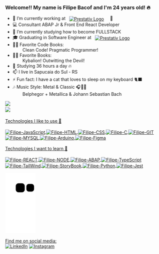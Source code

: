### Welcome!! My name is Filipe Bacof and I'm 24 years old! 🔥

- 🔭 I’m currently working at &nbsp;&nbsp;<a href="https://prestativ.com.br/" target="_blank"><img align="center" alt="Prestativ Logo" height="30" src="https://prestativ.com.br/wp-content/uploads/2022/03/02-MARCA-HORIZONTAL-Copia-SEM-FUNDO.png" /></a> &nbsp;&nbsp;&nbsp; 🚀
- 💻 Consultant ABAP Jr & Front End React Developer
- 🌱 I’m currently studying how to become FULLSTACK
- 🎓 Graduating in Software Engineer at &nbsp;&nbsp;<a href="https://www.unicesumar.edu.br/home/" target="_blank"><img align="center" alt="Prestativ Logo" height="30" src="https://www.unicesumar.edu.br/home/assets/img/logo.png" /></a>
- 📘📙 Favorite Code Books:<br/>&nbsp;&nbsp;&nbsp;&nbsp;&nbsp;&nbsp;&nbsp;&nbsp;Clean Code! Pragmatic Programmer!
- 📗📓 Favorite Books:<br/>&nbsp;&nbsp;&nbsp;&nbsp;&nbsp;&nbsp;&nbsp;&nbsp;Kybalion! Outwitting the Devil!
- 🚀 Studying 36 hours a day 🔥
- 📫 I live in Sapucaia do Sul - RS
- ⚡ Fun fact: I have a cat that loves to sleep on my keyboard 🐈‍⬛
- 🎶 Music Style: Metal & Classic 🎧🍷🗿<br/>&nbsp;&nbsp;&nbsp;&nbsp;&nbsp;&nbsp;&nbsp;&nbsp;Belphegor + Metallica & Johann Sebastian Bach

<link rel="stylesheet" href="https://cdn.jsdelivr.net/gh/devicons/devicon@v2.15.1/devicon.min.css">

<div>
  <a href="https://github.com/Filipe-Bacof">
  <img height="180em" src="https://github-readme-stats.vercel.app/api?username=Filipe-Bacof&show_icons=true&theme=midnight-purple&include_all_commits=true&count_private=true"/> <br/>
  <img height="180em" src="https://github-readme-stats.vercel.app/api/top-langs/?username=Filipe-Bacof&layout=compact&langs_count=7&theme=midnight-purple"/>
</div><br/>
  
<div>
  Technologies I like to use 🔧 <br /><br />
  <img align="center" alt="Filipe-JavaScript" height="30" width="40" src="https://cdn.jsdelivr.net/gh/devicons/devicon/icons/javascript/javascript-original.svg" />
  <img align="center" alt="Filipe-HTML" height="30" width="40" src="https://cdn.jsdelivr.net/gh/devicons/devicon/icons/html5/html5-original.svg" />
  <img align="center" alt="Filipe-CSS" height="30" width="40" src="https://cdn.jsdelivr.net/gh/devicons/devicon/icons/css3/css3-original.svg" />
  <img align="center" alt="Filipe-C" height="30" width="40" src="https://cdn.jsdelivr.net/gh/devicons/devicon/icons/c/c-original.svg" />
  <img align="center" alt="Filipe-GIT" height="30" width="40" src="https://cdn.jsdelivr.net/gh/devicons/devicon/icons/git/git-original.svg" />
  <img align="center" alt="Filipe-MYSQL" height="30" width="40" src="https://cdn.jsdelivr.net/gh/devicons/devicon/icons/mysql/mysql-original.svg" />
  <img align="center" alt="Filipe-Arduino" height="30" width="40" src="https://cdn.jsdelivr.net/gh/devicons/devicon/icons/arduino/arduino-original.svg" />
  <img align="center" alt="Filipe-Figma" height="30" width="40" src="https://cdn.jsdelivr.net/gh/devicons/devicon/icons/figma/figma-original.svg" />
</div><br/>
  
<div>
    Technologies I want to learn 🔧 <br /><br />
  <img align="center" alt="Filipe-REACT" height="30" width="40" src="https://cdn.jsdelivr.net/gh/devicons/devicon/icons/react/react-original.svg" />
  <img align="center" alt="Filipe-NODE" height="30" width="40" src="https://cdn.jsdelivr.net/gh/devicons/devicon/icons/nodejs/nodejs-original.svg" />
  <img align="center" alt="Filipe-ABAP" height="30" width="40" src="https://developers.sap.com/content/dam/application/shared/icons/dev-m-abap-env-s4hana-connect.svg" />
  <img align="center" alt="Filipe-TypeScript" height="30" width="40" src="https://cdn.jsdelivr.net/gh/devicons/devicon/icons/typescript/typescript-original.svg" />
  <img align="center" alt="Filipe-TailWind" height="30" width="40" src="https://cdn.jsdelivr.net/gh/devicons/devicon/icons/tailwindcss/tailwindcss-plain.svg" />
  <img align="center" alt="Filipe-StoryBook" height="30" width="40" src="https://cdn.jsdelivr.net/gh/devicons/devicon/icons/storybook/storybook-original.svg" />
  <img align="center" alt="Filipe-Python" height="30" width="40" src="https://cdn.jsdelivr.net/gh/devicons/devicon/icons/python/python-original.svg" />
  <img align="center" alt="Filipe-Jest" height="30" width="40" src="https://cdn.jsdelivr.net/gh/devicons/devicon/icons/jest/jest-plain.svg" />
</div>
  
![Snake animation](https://github.com/Filipe-Bacof/Filipe-Bacof/blob/output/github-contribution-grid-snake.svg)

Find me on social media: <br />
<a href="https://www.linkedin.com/in/filipe-bacof/" target="_blank"><img height="50px" width="50px" src="https://img.icons8.com/color/512/linkedin-circled--v1.png" alt="LinkedIn"></a>
<a href="https://www.instagram.com/filipe.bacof/" target="_blank"><img height="50px" width="50px" src="https://img.icons8.com/fluency/512/instagram-new.png" alt="Instagram"></a>
